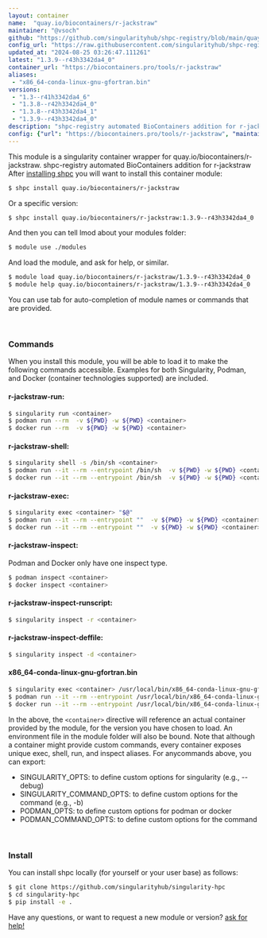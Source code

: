 ```yaml
---
layout: container
name:  "quay.io/biocontainers/r-jackstraw"
maintainer: "@vsoch"
github: "https://github.com/singularityhub/shpc-registry/blob/main/quay.io/biocontainers/r-jackstraw/container.yaml"
config_url: "https://raw.githubusercontent.com/singularityhub/shpc-registry/main/quay.io/biocontainers/r-jackstraw/container.yaml"
updated_at: "2024-08-25 03:26:47.111261"
latest: "1.3.9--r43h3342da4_0"
container_url: "https://biocontainers.pro/tools/r-jackstraw"
aliases:
 - "x86_64-conda-linux-gnu-gfortran.bin"
versions:
 - "1.3--r41h3342da4_6"
 - "1.3.8--r42h3342da4_0"
 - "1.3.8--r43h3342da4_1"
 - "1.3.9--r43h3342da4_0"
description: "shpc-registry automated BioContainers addition for r-jackstraw"
config: {"url": "https://biocontainers.pro/tools/r-jackstraw", "maintainer": "@vsoch", "description": "shpc-registry automated BioContainers addition for r-jackstraw", "latest": {"1.3.9--r43h3342da4_0": "sha256:3cb4a450786b73f3eb77208f1894a5d8a1a867065b77987da6f2857651aa50c7"}, "tags": {"1.3--r41h3342da4_6": "sha256:aa8bd336170013f82c5d94fe243272b85cc5ba8ddaee7200fa6deaa6f9cd2a54", "1.3.8--r42h3342da4_0": "sha256:8a395e7a2d4be58a5450ff0033e94de1016770d244dff22b99e3cdfae8cc4ee7", "1.3.8--r43h3342da4_1": "sha256:c0e4e52b7b93faed9c2c7e7c07a55b5de2b98b8f93645df1ee3108d5fc1a6493", "1.3.9--r43h3342da4_0": "sha256:3cb4a450786b73f3eb77208f1894a5d8a1a867065b77987da6f2857651aa50c7"}, "docker": "quay.io/biocontainers/r-jackstraw", "aliases": {"x86_64-conda-linux-gnu-gfortran.bin": "/usr/local/bin/x86_64-conda-linux-gnu-gfortran.bin"}}
---
```


This module is a singularity container wrapper for quay.io/biocontainers/r-jackstraw.
shpc-registry automated BioContainers addition for r-jackstraw
After [installing shpc](#install) you will want to install this container module:


```bash
$ shpc install quay.io/biocontainers/r-jackstraw
```

Or a specific version:

```bash
$ shpc install quay.io/biocontainers/r-jackstraw:1.3.9--r43h3342da4_0
```

And then you can tell lmod about your modules folder:

```bash
$ module use ./modules
```

And load the module, and ask for help, or similar.

```bash
$ module load quay.io/biocontainers/r-jackstraw/1.3.9--r43h3342da4_0
$ module help quay.io/biocontainers/r-jackstraw/1.3.9--r43h3342da4_0
```

You can use tab for auto-completion of module names or commands that are provided.

<br>

### Commands

When you install this module, you will be able to load it to make the following commands accessible.
Examples for both Singularity, Podman, and Docker (container technologies supported) are included.

#### r-jackstraw-run:

```bash
$ singularity run <container>
$ podman run --rm  -v ${PWD} -w ${PWD} <container>
$ docker run --rm  -v ${PWD} -w ${PWD} <container>
```

#### r-jackstraw-shell:

```bash
$ singularity shell -s /bin/sh <container>
$ podman run --it --rm --entrypoint /bin/sh  -v ${PWD} -w ${PWD} <container>
$ docker run --it --rm --entrypoint /bin/sh  -v ${PWD} -w ${PWD} <container>
```

#### r-jackstraw-exec:

```bash
$ singularity exec <container> "$@"
$ podman run --it --rm --entrypoint ""  -v ${PWD} -w ${PWD} <container> "$@"
$ docker run --it --rm --entrypoint ""  -v ${PWD} -w ${PWD} <container> "$@"
```

#### r-jackstraw-inspect:

Podman and Docker only have one inspect type.

```bash
$ podman inspect <container>
$ docker inspect <container>
```

#### r-jackstraw-inspect-runscript:

```bash
$ singularity inspect -r <container>
```

#### r-jackstraw-inspect-deffile:

```bash
$ singularity inspect -d <container>
```


#### x86_64-conda-linux-gnu-gfortran.bin

```bash
$ singularity exec <container> /usr/local/bin/x86_64-conda-linux-gnu-gfortran.bin
$ podman run --it --rm --entrypoint /usr/local/bin/x86_64-conda-linux-gnu-gfortran.bin   -v ${PWD} -w ${PWD} <container> -c " $@"
$ docker run --it --rm --entrypoint /usr/local/bin/x86_64-conda-linux-gnu-gfortran.bin   -v ${PWD} -w ${PWD} <container> -c " $@"
```



In the above, the `<container>` directive will reference an actual container provided
by the module, for the version you have chosen to load. An environment file in the
module folder will also be bound. Note that although a container
might provide custom commands, every container exposes unique exec, shell, run, and
inspect aliases. For anycommands above, you can export:

 - SINGULARITY_OPTS: to define custom options for singularity (e.g., --debug)
 - SINGULARITY_COMMAND_OPTS: to define custom options for the command (e.g., -b)
 - PODMAN_OPTS: to define custom options for podman or docker
 - PODMAN_COMMAND_OPTS: to define custom options for the command

<br>

### Install

You can install shpc locally (for yourself or your user base) as follows:

```bash
$ git clone https://github.com/singularityhub/singularity-hpc
$ cd singularity-hpc
$ pip install -e .
```

Have any questions, or want to request a new module or version? [ask for help!](https://github.com/singularityhub/singularity-hpc/issues)